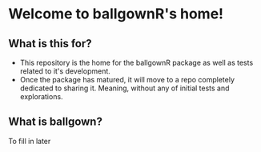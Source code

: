 # Welcome to ballgownR's home!

## What is this for?

* This repository is the home for the ballgownR package as well as tests related to it's development.
* Once the package has matured, it will move to a repo completely dedicated to sharing it. Meaning, without any of initial tests and explorations.

## What is ballgown?

To fill in later
